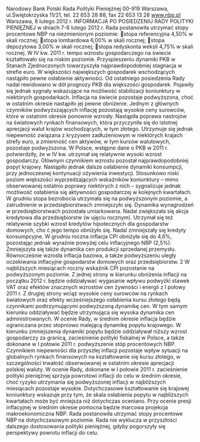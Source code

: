 Narodowy Bank Polski
Rada Polityki Pieniężnej
00-919 Warszawa, ul.Świętokrzyska 11/21, tel. 22 653 28 88, fax 22 653 13 28
www.nbp.pl
Warszawa, 8 lutego 2012 r.
INFORMACJA PO POSIEDZENIU RADY POLITYKI PIENIĘŻNEJ
w dniach 7-8 lutego 2012 r.
Rada postanowiła utrzymać stopy procentowe NBP na niezmienionym poziomie:
stopa referencyjna 4,50% w skali rocznej;
stopa lombardowa 6,00% w skali rocznej;
stopa depozytowa 3,00% w skali rocznej;
stopa redyskonta weksli 4,75% w skali rocznej.
W IV kw. 2011 r. tempo wzrostu gospodarczego na świecie kształtowało się na niskim
poziomie. Przyspieszeniu dynamiki PKB w Stanach Zjednoczonych towarzyszyła
najprawdopodobniej stagnacja w strefie euro. W większości największych gospodarek
wschodzących nastąpiło pewne osłabienie aktywności. Od ostatniego posiedzenia Rady nadal
rewidowano w dół prognozy PKB dla większości gospodarek. Pojawiły się jednak sygnały
wskazujące na możliwość stabilizacji koniunktury w niektórych gospodarkach.
Inflacja na świecie pozostaje podwyższona, choć w ostatnim okresie nastąpiło jej pewne
obniżenie. Jednym z głównych czynników podwyższających inflację pozostają wysokie ceny
surowców, które w ostatnim okresie ponownie wzrosły. Nastąpiła poprawa nastrojów na
światowych rynkach finansowych, która przyczyniła się do istotnej aprecjacji walut krajów
wschodzących, w tym złotego. Utrzymuje się jednak niepewność związana z kryzysem
zadłużeniowym w niektórych krajach strefy euro, a zmienność cen aktywów, w tym kursów
walutowych, pozostaje podwyższona.
W Polsce, wstępne dane o PKB w 2011 r. potwierdziły, że w IV kw. utrzymał się relatywnie
wysoki wzrost gospodarczy. Głównym czynnikiem wzrostu pozostał najprawdopodobniej
popyt krajowy. Nastąpiło jednak dalsze osłabienie dynamiki konsumpcji, przy jednoczesnej
kontynuacji ożywienia inwestycji. Stosunkowo niski poziom większości wyprzedzających
wskaźników koniunktury – mimo obserwowanej ostatnio poprawy niektórych z nich –
sygnalizuje jednak możliwość osłabienia się aktywności gospodarczej w kolejnych
kwartałach.
W grudniu stopa bezrobocia utrzymała się na podwyższonym poziomie, a zatrudnienie w
przedsiębiorstwach zmniejszyło się. Dynamika wynagrodzeń w przedsiębiorstwach pozostała
umiarkowana. Nadal zwiększała się akcja kredytowa dla przedsiębiorstw (w ujęciu rocznym).
Utrzymał się też relatywnie szybki wzrost kredytów hipotecznych dla gospodarstw
domowych, cho
ć jego tempo obniżyło się. Nadal zmniejszały się kredyty konsumpcyjne.
W grudniu roczna inflacja CPI obniżyła się do 4,6%, pozostając jednak wyraźnie powyżej
celu inflacyjnego NBP (2,5%). Zmniejszyła się także dynamika cen produkcji sprzedanej
przemysłu. Równocześnie wzrosła inflacja bazowa, a także podwyższeniu uległy oczekiwania
inflacyjne gospodarstw domowych oraz przedsiębiorstw.
2
W najbliższych miesiącach roczny wskaźnik CPI pozostanie na podwyższonym poziomie. Z
jednej strony w kierunku obniżenia inflacji na początku 2012 r. będzie oddziaływać
wygasanie wpływu podwyżki stawek VAT oraz efektów znacznych wzrostów cen żywności i
energii z I połowy 2011 r. Z drugiej strony wciąż wysokie ceny surowców na rynkach
światowych oraz efekty wcześniejszego osłabienia kursu złotego będą czynnikami
podtrzymującymi podwyższoną dynamikę cen. W tym samym kierunku oddziaływać będzie
utrzymująca się wysoka dynamika cen administrowanych.
W ocenie Rady, w średnim okresie inflacja będzie ograniczana przez stopniowo malejącą
dynamikę popytu krajowego. W kierunku zmniejszenia dynamiki popytu będzie oddziaływał
niższy wzrost gospodarczy za granicą, zacieśnienie polityki fiskalnej w Polsce, a także
dokonane w I połowie 2011 r. podwyższenie stóp procentowych NBP.
Czynnikiem niepewności dla przyszłej inflacji pozostaje wpływ sytuacji na globalnych
rynkach finansowych na kształtowanie się kursu złotego, w szczególności trwałość
obserwowanej w ostatnim okresie aprecjacji polskiej waluty.
W ocenie Rady, dokonane w I połowie 2011 r. zacieśnienie polityki pieniężnej sprzyja
powrotowi inflacji do celu w średnim okresie, choć ryzyko utrzymania się podwyższonej
inflacji w najbliższych miesiącach pozostaje wysokie. Dotychczasowe kształtowanie się
krajowej koniunktury wskazuje przy tym, że skala osłabienia popytu w najbliższych
kwartałach może być mniejsza niż dotychczas oceniano. Przy ocenie presji inflacyjnej w
średnim okresie pomocna będzie marcowa projekcja makroekonomiczna NBP.
Rada postanowiła utrzymać stopy procentowe NBP na dotychczasowym poziomie. Rada nie
wyklucza w przyszłości dalszego dostosowania polityki pieniężnej, gdyby pogorszyły się
perspektywy powrotu inflacji do celu.
